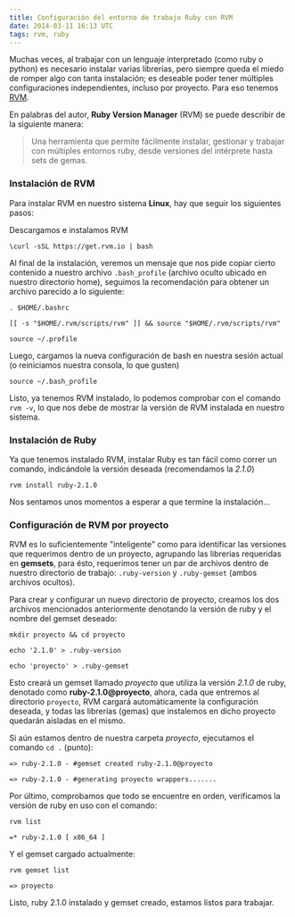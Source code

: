 ```yaml
---
title: Configuración del entorno de trabajo Ruby con RVM
date: 2014-03-11 16:13 UTC
tags: rvm, ruby
---
```

Muchas veces, al trabajar con un lenguaje interpretado (como ruby o python) es necesario instalar varias librerías, pero siempre queda el miedo de romper algo con tanta instalación; es deseable poder tener múltiples configuraciones independientes, incluso por proyecto. Para eso tenemos [RVM](https://rvm.io/).

En palabras del autor, **Ruby Version Manager** (RVM) se puede describir de la siguiente manera:

> Una herramienta que permite fácilmente instalar, gestionar y trabajar con múltiples entornos ruby, desde versiones del intérprete hasta sets de gemas.

### Instalación de RVM

Para instalar RVM en nuestro sistema **Linux**, hay que seguir los siguientes pasos:

Descargamos e instalamos RVM

``\curl -sSL https://get.rvm.io | bash``

Al final de la instalación, veremos un mensaje que nos pide copiar cierto contenido a nuestro archivo ``.bash_profile`` (archivo oculto ubicado en nuestro directorio home), seguimos la recomendación para obtener un archivo parecido a lo siguiente:

``. $HOME/.bashrc``

``[[ -s "$HOME/.rvm/scripts/rvm" ]] && source "$HOME/.rvm/scripts/rvm"``

``source ~/.profile``

Luego, cargamos la nueva configuración de bash en nuestra sesión actual (o reiniciamos nuestra consola, lo que gusten)

``source ~/.bash_profile``

Listo, ya tenemos RVM instalado, lo podemos comprobar con el comando ``rvm -v``, lo que nos debe de mostrar la versión de RVM instalada en nuestro sistema.

### Instalación de Ruby

Ya que tenemos instalado RVM, instalar Ruby es tan fácil como correr un comando, indicándole la versión deseada (recomendamos la *2.1.0*)

    rvm install ruby-2.1.0

Nos sentamos unos momentos a esperar a que termine la instalación...

### Configuración de RVM por proyecto

RVM es lo suficientemente "inteligente" como para identificar las versiones que requerimos dentro de un proyecto, agrupando las librerias requeridas en **gemsets**, para ésto, requerimos tener un par de archivos dentro de nuestro directorio de trabajo: ``.ruby-version`` y ``.ruby-gemset`` (ambos archivos ocultos).

Para crear y configurar un nuevo directorio de proyecto, creamos los dos archivos mencionados anteriormente denotando la versión de ruby y el nombre del gemset deseado:

``mkdir proyecto && cd proyecto``

``echo '2.1.0' > .ruby-version``

``echo 'proyecto' > .ruby-gemset``

Esto creará un gemset llamado *proyecto* que utiliza la versión *2.1.0* de ruby, denotado como **ruby-2.1.0@proyecto**, ahora, cada que entremos al directorio ``proyecto``, RVM cargará automáticamente la configuración deseada, y todas las librerías (gemas) que instalemos en dicho proyecto quedarán aisladas en el mismo.

Si aún estamos dentro de nuestra carpeta *proyecto*, ejecutamos el comando ``cd .`` (punto):

``=> ruby-2.1.0 - #gemset created ruby-2.1.0@proyecto``

``=> ruby-2.1.0 - #generating proyecto wrappers.......``

Por último, comprobamos que todo se encuentre en orden, verificamos la versión de ruby en uso con el comando:

``rvm list``

``=* ruby-2.1.0 [ x86_64 ]``

Y el gemset cargado actualmente:

``rvm gemset list``

``=> proyecto``

Listo, ruby 2.1.0 instalado y gemset creado, estamos listos para trabajar.
